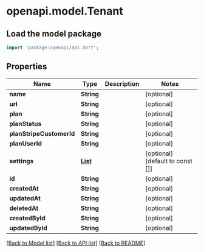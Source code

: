 # openapi.model.Tenant

## Load the model package
```dart
import 'package:openapi/api.dart';
```

## Properties
Name | Type | Description | Notes
------------ | ------------- | ------------- | -------------
**name** | **String** |  | [optional] 
**url** | **String** |  | [optional] 
**plan** | **String** |  | [optional] 
**planStatus** | **String** |  | [optional] 
**planStripeCustomerId** | **String** |  | [optional] 
**planUserId** | **String** |  | [optional] 
**settings** | [**List<Settings>**](Settings.md) |  | [optional] [default to const []]
**id** | **String** |  | [optional] 
**createdAt** | **String** |  | [optional] 
**updatedAt** | **String** |  | [optional] 
**deletedAt** | **String** |  | [optional] 
**createdById** | **String** |  | [optional] 
**updatedById** | **String** |  | [optional] 

[[Back to Model list]](../README.md#documentation-for-models) [[Back to API list]](../README.md#documentation-for-api-endpoints) [[Back to README]](../README.md)


